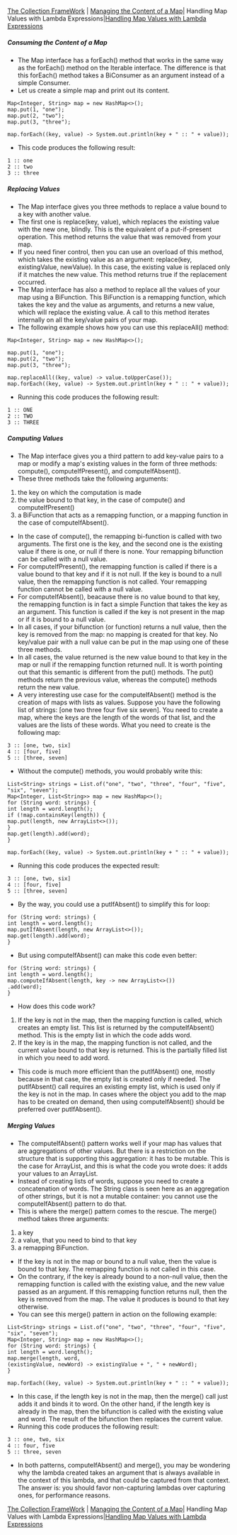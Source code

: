 [The Collection FrameWork](./README.md) |   [Managing the Content of a Map](./Managing_the_Content_of_a_Map)|  Handling Map Values with Lambda Expressions|[Handling Map Values with Lambda Expressions](./Handling_Map_Values_with_Lambda_Expressions.md)
##### Consuming the Content of a Map
* The Map interface has a forEach() method that works in the same way as the forEach() method on the Iterable interface. The difference is that this forEach() method takes a BiConsumer as an argument instead of a simple Consumer. 
* Let us create a simple map and print out its content.
```
Map<Integer, String> map = new HashMap<>();
map.put(1, "one");
map.put(2, "two");
map.put(3, "three");

map.forEach((key, value) -> System.out.println(key + " :: " + value));
```
* This code produces the following result:
```
1 :: one
2 :: two
3 :: three
```
##### Replacing Values
* The Map interface gives you three methods to replace a value bound to a key with another value. 
* The first one is replace(key, value), which replaces the existing value with the new one, blindly. This is the equivalent of a put-if-present operation. This method returns the value that was removed from your map. 
* If you need finer control, then you can use an overload of this method, which takes the existing value as an argument: replace(key, existingValue, newValue). In this case, the existing value is replaced only if it matches the new value. This method returns true if the replacement occurred. 
* The Map interface has also a method to replace all the values of your map using a BiFunction. This BiFunction is a remapping function, which takes the key and the value as arguments, and returns a new value, which will replace the existing value. A call to this method iterates internally on all the key/value pairs of your map. 
* The following example shows how you can use this replaceAll() method:
```
Map<Integer, String> map = new HashMap<>();

map.put(1, "one");
map.put(2, "two");
map.put(3, "three");

map.replaceAll((key, value) -> value.toUpperCase());
map.forEach((key, value) -> System.out.println(key + " :: " + value));
```
* Running this code produces the following result:
```
1 :: ONE
2 :: TWO
3 :: THREE
```
##### Computing Values
* The Map interface gives you a third pattern to add key-value pairs to a map or modify a map's existing values in the form of three methods: compute(), computeIfPresent(), and computeIfAbsent(). 
* These three methods take the following arguments:
1. the key on which the computation is made 
2. the value bound to that key, in the case of compute() and computeIfPresent() 
3. a BiFunction that acts as a remapping function, or a mapping function in the case of computeIfAbsent().
* In the case of compute(), the remapping bi-function is called with two arguments. The first one is the key, and the second one is the existing value if there is one, or null if there is none. Your remapping bifunction can be called with a null value. 
* For computeIfPresent(), the remapping function is called if there is a value bound to that key and if it is not null. If the key is bound to a null value, then the remapping function is not called. Your remapping function cannot be called with a null value. 
* For computeIfAbsent(), beacause there is no value bound to that key, the remapping function is in fact a simple Function that takes the key as an argument. This function is called if the key is not present in the map or if it is bound to a null value. 
* In all cases, if your bifunction (or function) returns a null value, then the key is removed from the map: no mapping is created for that key. No key/value pair with a null value can be put in the map using one of these three methods. 
* In all cases, the value returned is the new value bound to that key in the map or null if the remapping function returned null. It is worth pointing out that this semantic is different from the put() methods. The put() methods return the previous value, whereas the compute() methods return the new value. 
* A very interesting use case for the computeIfAbsent() method is the creation of maps with lists as values. Suppose you have the following list of strings: [one two three four five six seven]. You need to create a map, where the keys are the length of the words of that list, and the values are the lists of these words. What you need to create is the following map:
```
3 :: [one, two, six]
4 :: [four, five]
5 :: [three, seven]
```
* Without the compute() methods, you would probably write this:
```
List<String> strings = List.of("one", "two", "three", "four", "five", "six", "seven");
Map<Integer, List<String>> map = new HashMap<>();
for (String word: strings) {
int length = word.length();
if (!map.containsKey(length)) {
map.put(length, new ArrayList<>());
}
map.get(length).add(word);
}

map.forEach((key, value) -> System.out.println(key + " :: " + value));
```
* Running this code produces the expected result:
```
3 :: [one, two, six]
4 :: [four, five]
5 :: [three, seven]
```
* By the way, you could use a putIfAbsent() to simplify this for loop:
```
for (String word: strings) {
int length = word.length();
map.putIfAbsent(length, new ArrayList<>());
map.get(length).add(word);
}
```
* But using computeIfAbsent() can make this code even better:
```
for (String word: strings) {
int length = word.length();
map.computeIfAbsent(length, key -> new ArrayList<>())
.add(word);
}
```
* How does this code work?
1. If the key is not in the map, then the mapping function is called, which creates an empty list. This list is returned by the computeIfAbsent() method. This is the empty list in which the code adds word. 
2. If the key is in the map, the mapping function is not called, and the current value bound to that key is returned. This is the partially filled list in which you need to add word. 
* This code is much more efficient than the putIfAbsent() one, mostly because in that case, the empty list is created only if needed. The putIfAbsent() call requires an existing empty list, which is used only if the key is not in the map. In cases where the object you add to the map has to be created on demand, then using computeIfAbsent() should be preferred over putIfAbsent().
##### Merging Values
* The computeIfAbsent() pattern works well if your map has values that are aggregations of other values. But there is a restriction on the structure that is supporting this aggregation: it has to be mutable. This is the case for ArrayList, and this is what the code you wrote does: it adds your values to an ArrayList. 
* Instead of creating lists of words, suppose you need to create a concatenation of words. The String class is seen here as an aggregation of other strings, but it is not a mutable container: you cannot use the computeIfAbsent() pattern to do that. 
* This is where the merge() pattern comes to the rescue. The merge() method takes three arguments:
1. a key 
2. a value, that you need to bind to that key 
3. a remapping BiFunction.
* If the key is not in the map or bound to a null value, then the value is bound to that key. The remapping function is not called in this case. 
* On the contrary, if the key is already bound to a non-null value, then the remapping function is called with the existing value, and the new value passed as an argument. If this remapping function returns null, then the key is removed from the map. The value it produces is bound to that key otherwise. 
* You can see this merge() pattern in action on the following example:
```
List<String> strings = List.of("one", "two", "three", "four", "five", "six", "seven");
Map<Integer, String> map = new HashMap<>();
for (String word: strings) {
int length = word.length();
map.merge(length, word,
(existingValue, newWord) -> existingValue + ", " + newWord);
}

map.forEach((key, value) -> System.out.println(key + " :: " + value));
```
* In this case, if the length key is not in the map, then the merge() call just adds it and binds it to word. On the other hand, if the length key is already in the map, then the bifunction is called with the existing value and word. The result of the bifunction then replaces the current value. 
* Running this code produces the following result:
```
3 :: one, two, six
4 :: four, five
5 :: three, seven
```
* In both patterns, computeIfAbsent() and merge(), you may be wondering why the lambda created takes an argument that is always available in the context of this lambda, and that could be captured from that context. The answer is: you should favor non-capturing lambdas over capturing ones, for performance reasons.

[The Collection FrameWork](./README.md) |   [Managing the Content of a Map](./Managing_the_Content_of_a_Map)|  Handling Map Values with Lambda Expressions|[Handling Map Values with Lambda Expressions](./Handling_Map_Values_with_Lambda_Expressions.md)